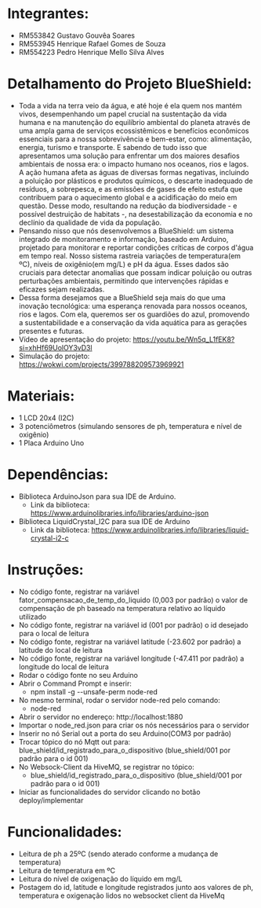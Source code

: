 # Integrantes:
- RM553842 Gustavo Gouvêa Soares
- RM553945 Henrique Rafael Gomes de Souza
- RM554223 Pedro Henrique Mello Silva Alves

# Detalhamento do Projeto BlueShield:
- Toda a vida na terra veio da água, e até hoje é ela quem nos mantém vivos, desempenhando um papel crucial na sustentação da vida humana e na manutenção do equilíbrio ambiental do planeta através de uma ampla gama de serviços ecossistêmicos e benefícios econômicos essenciais para a nossa sobrevivência e bem-estar, como: alimentação, energia, turismo e transporte.
	E sabendo de tudo isso que apresentamos uma solução para enfrentar um dos maiores desafios ambientais de nossa era: o impacto humano nos oceanos, rios e lagos. A ação humana afeta as águas de diversas formas negativas, incluindo a poluição por plásticos e produtos químicos, o descarte inadequado de resíduos, a sobrepesca, e as emissões de gases de efeito estufa que contribuem para o aquecimento global e a acidificação do meio em questão.
	Desse modo, resultando na redução da biodiversidade - e possível destruição de habitats -, na desestabilização da economia e no declínio da qualidade de vida da população.
- Pensando nisso que nós desenvolvemos a BlueShield: um sistema integrado de monitoramento e informação, baseado em Arduino, projetado para monitorar e reportar condições críticas de corpos d'água em tempo real. Nosso sistema rastreia variações de temperatura(em ºC), níveis de oxigênio(em mg/L) e pH da água. Esses dados são cruciais para detectar anomalias que possam indicar poluição ou outras perturbações ambientais, permitindo que intervenções rápidas e eficazes sejam realizadas.
- Dessa forma desejamos que a BlueShield seja mais do que uma inovação tecnológica: uma esperança renovada para nossos oceanos, rios e lagos. Com ela, queremos ser os guardiões do azul, promovendo a sustentabilidade e a conservação da vida aquática para as gerações presentes e futuras.
- Vídeo de apresentação do projeto: https://youtu.be/Wn5q_L1fEK8?si=xhHf69UolOY3vD3l
- Simulação do projeto: https://wokwi.com/projects/399788209573969921

# Materiais:
- 1 LCD 20x4 (I2C)
- 3 potenciômetros (simulando sensores de ph, temperatura e nível de oxigênio)
- 1 Placa Arduino Uno

# Dependências:
- Biblioteca ArduinoJson para sua IDE de Arduino.
  - Link da biblioteca: https://www.arduinolibraries.info/libraries/arduino-json
- Biblioteca LiquidCrystal_I2C para sua IDE de Arduino
  - Link da biblioteca: https://www.arduinolibraries.info/libraries/liquid-crystal-i2-c

# Instruções:
- No código fonte, registrar na variável fator_compensacao_de_temp_do_liquido (0,003 por padrão) o valor de compensação de ph baseado na temperatura relativo ao líquido utilizado
- No código fonte, registrar na variável id (001 por padrão) o id desejado para o local de leitura
- No código fonte, registrar na variável latitude (-23.602 por padrão) a latitude do local de leitura
- No código fonte, registrar na variável longitude (-47.411 por padrão) a longitude do local de leitura
- Rodar o código fonte no seu Arduino
- Abrir o Command Prompt e inserir:
  - npm install -g --unsafe-perm node-red
- No mesmo terminal, rodar o servidor node-red pelo comando:
  - node-red
- Abrir o servidor no endereço: http://localhost:1880
- Importar o node_red.json para criar os nós necessários para o servidor
- Inserir no nó Serial out a porta do seu Arduino(COM3 por padrão)
- Trocar tópico do nó Mqtt out para: blue_shield/id_registrado_para_o_dispositivo (blue_shield/001 por padrão para o id 001)
- No Websock-Client da HiveMQ, se registrar no tópico:
  - blue_shield/id_registrado_para_o_dispositivo (blue_shield/001 por padrão para o id 001)
- Iniciar as funcionalidades do servidor clicando no botão deploy/implementar

# Funcionalidades:
- Leitura de ph a 25ºC (sendo aterado conforme a mudança de temperatura)
- Leitura de temperatura em ºC
- Leitura do nível de oxigenação do líquido em mg/L
- Postagem do id, latitude e longitude registrados junto aos valores de ph, temperatura e oxigenação lidos no websocket client da HiveMq
